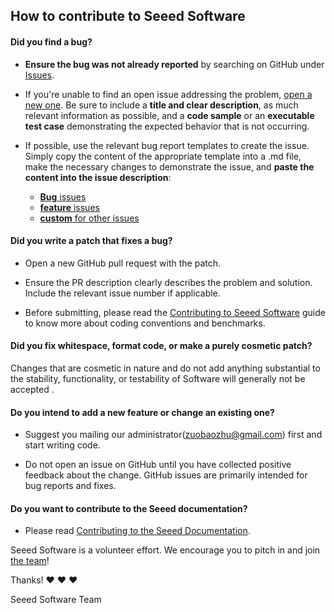## How to contribute to Seeed Software

#### **Did you find a bug?**

* **Ensure the bug was not already reported** by searching on GitHub under [Issues](https://github.com/Seeed-Studio/Seeed-mmWave-library/issues).

* If you're unable to find an open issue addressing the problem, [open a new one](https://github.com/Seeed-Studio/Seeed-mmWave-library/issues/new). Be sure to include a **title and clear description**, as much relevant information as possible, and a **code sample** or an **executable test case** demonstrating the expected behavior that is not occurring.

* If possible, use the relevant bug report templates to create the issue. Simply copy the content of the appropriate template into a .md file, make the necessary changes to demonstrate the issue, and **paste the content into the issue description**:
  * [**Bug** issues](https://github.com/Seeed-Studio/Seeed-mmWave-library/blob/master/.github/ISSUE_TEMPLATE/bug_report.md)
  * [**feature** issues](https://github.com/Seeed-Studio/Seeed-mmWave-library/blob/master/.github/ISSUE_TEMPLATE/feature_request.md)
  * [**custom** for other issues](https://github.com/Seeed-Studio/Seeed-mmWave-library/blob/master/.github/ISSUE_TEMPLATE/custom.md)


#### **Did you write a patch that fixes a bug?**

* Open a new GitHub pull request with the patch.

* Ensure the PR description clearly describes the problem and solution. Include the relevant issue number if applicable.

* Before submitting, please read the [Contributing to Seeed Software](https://github.com/Seeed-Studio/Seeed-mmWave-library/blob/master/CONTRIBUTING.md) guide to know more about coding conventions and benchmarks.

#### **Did you fix whitespace, format code, or make a purely cosmetic patch?**

Changes that are cosmetic in nature and do not add anything substantial to the stability, functionality, or testability of Software will generally not be accepted .
#### **Do you intend to add a new feature or change an existing one?**

* Suggest  you mailing our administrator(zuobaozhu@gmail.com) first and start writing code.

* Do not open an issue on GitHub until you have collected positive feedback about the change. GitHub issues are primarily intended for bug reports and fixes.


#### **Do you want to contribute to the Seeed documentation?**

* Please read [Contributing to the Seeed Documentation](https://github.com/Seeed-Studio/wiki-documents/blob/master/README.md).

Seeed Software is a volunteer effort. We encourage you to pitch in and join [the team](https://github.com/Seeed-Studio)!

Thanks! :heart: :heart: :heart:

Seeed Software Team